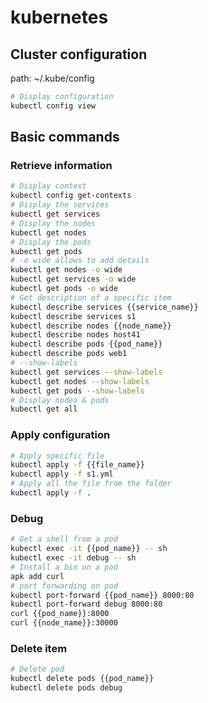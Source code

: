 # kubernetes

## Cluster configuration
path: ~/.kube/config
```sh
# Display configuration
kubectl config view
```

## Basic commands
### Retrieve information
```sh
# Display context
kubectl config get-contexts
# Display the services
kubectl get services
# Display the nodes
kubectl get nodes
# Display the pods
kubectl get pods
# -o wide allows to add details
kubectl get nodes -o wide
kubectl get services -o wide
kubectl get pods -o wide
# Get description of a specific item
kubectl describe services {{service_name}}
kubectl describe services s1
kubectl describe nodes {{node_name}}
kubectl describe nodes host41
kubectl describe pods {{pod_name}}
kubectl describe pods web1
# --show-labels
kubectl get services --show-labels
kubectl get nodes --show-labels
kubectl get pods --show-labels
# Display nodes & pods
kubectl get all
```

### Apply configuration
```sh
# Apply specific file
kubectl apply -f {{file_name}}
kubectl apply -f s1.yml
# Apply all the file from the folder
kubectl apply -f .
```

### Debug
```sh
# Get a shell from a pod
kubectl exec -it {{pod_name}} -- sh
kubectl exec -it debug -- sh
# Install a bin on a pod
apk add curl
# port forwarding on pod
kubectl port-forward {{pod_name}} 8000:80
kubectl port-forward debug 8000:80
curl {{pod_name}}:8000
curl {{node_name}}:30000
```

### Delete item
```sh
# Delete pod
kubectl delete pods {{pod_name}}
kubectl delete pods debug
```








